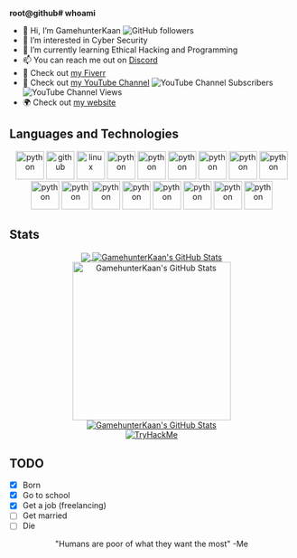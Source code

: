 **root@github# whoami**
  - 👋 Hi, I’m GamehunterKaan ![GitHub followers](https://img.shields.io/github/followers/GamehunterKaan?style=social)
  - 👀 I’m interested in Cyber Security
  - 🌱 I’m currently learning Ethical Hacking and Programming
  - 📫 You can reach me out on [Discord](https://search.discordprofile.info/374953845438021635)
  - 💪 Check out [my Fiverr](https://www.fiverr.com/kaangultekin)
  - 🎥 Check out [my YouTube Channel](https://www.youtube.com/c/GamehunterKaan)    ![YouTube Channel Subscribers](https://img.shields.io/youtube/channel/subscribers/UCFqB4J8Ja_G2QsFP6rUlT_g?style=social) ![YouTube Channel Views](https://img.shields.io/youtube/channel/views/UCFqB4J8Ja_G2QsFP6rUlT_g?style=social)
  - 🌍 Check out [my website](https://pwnspot.com)

## Languages and Technologies

<p align="center">
      <img src="https://img.shields.io/badge/-Python-181717?style=flat-square&logo=python" alt="python" height="50px"/>
      <img src="https://img.shields.io/badge/-GitHub-181717?style=flat-square&logo=github" alt="github" height="50px"/>
      <img src="https://img.shields.io/badge/-Linux-181717?style=flat-square&logo=linux" alt="linux" height="50px"/>
      <img src="https://img.shields.io/badge/-PowerShell-181717?style=flat-square&logo=powershell" alt="python" height="50px"/>
      <img src="https://img.shields.io/badge/-CSharp-181717?style=flat-square&logo=csharp" alt="python" height="50px"/>
      <img src="https://img.shields.io/badge/-C-181717?style=flat-square&logo=c" alt="python" height="50px"/>
      <img src="https://img.shields.io/badge/-Bash-181717?style=flat-square&logo=shell" alt="python" height="50px"/>
      <img src="https://img.shields.io/badge/-VBScript-181717?style=flat-square&logo=vbscript" alt="python" height="50px"/>
      <img src="https://img.shields.io/badge/-Batch-181717?style=flat-square&logo=cmd" alt="python" height="50px"/>
      <img src="https://img.shields.io/badge/-AWS-181717?style=flat-square&logo=amazon" alt="python" height="50px"/>
      <img src="https://img.shields.io/badge/-Cloud-181717?style=flat-square&logo=ubuntu" alt="python" height="50px"/>
      <img src="https://img.shields.io/badge/-Git-181717?style=flat-square&logo=git" alt="python" height="50px"/>
      <img src="https://img.shields.io/badge/-Raspberry%20Pi-181717?style=flat-square&logo=raspberrypi" alt="python" height="50px"/>
      <img src="https://img.shields.io/badge/-Arch%20Linux-181717?style=flat-square&logo=archlinux" alt="python" height="50px"/>
      <img src="https://img.shields.io/badge/-VSCode-181717?style=flat-square&logo=visualstudiocode" alt="python" height="50px"/>
      <img src="https://img.shields.io/badge/-Sublime%20Text-181717?style=flat-square&logo=sublimetext" alt="python" height="50px"/>
      <img src="https://img.shields.io/badge/-Windows-181717?style=flat-square&logo=windows" alt="python" height="50px"/>
</p>

## Stats
<div align="center" href="https://tryhackme.com/p/GamehunterKaan">
  
</div>
<div align="center" href="https://github.com/GamehunterKaan">
<a href="https://github.com/GamehunterKaan">
  <img align="center" src="https://github-readme-stats.vercel.app/api/top-langs/?username=GamehunterKaan&hide=c&title_color=ffffff&text_color=c9cacc&icon_color=2bbc8a&bg_color=1d1f21&langs_count=3"/>
</a>
<a href="https://github.com/GamehunterKaan">
  <img align="center" src="https://github-readme-stats.vercel.app/api?username=GamehunterKaan&show_icons=true&line_height=27&count_private=true&title_color=ffffff&text_color=c9cacc&icon_color=2bbc8a&bg_color=1d1f21" alt="GamehunterKaan's GitHub Stats" />
</a>
<a href="https://github.com/GamehunterKaan">
  <img src="https://activity-graph.herokuapp.com/graph?username=GamehunterKaan&theme=github" alt="GamehunterKaan's GitHub Stats" height="280px"/>
</a>
<a href="https://github.com/GamehunterKaan">
  <img src="https://metrics.lecoq.io/GamehunterKaan?template=classic" alt="GamehunterKaan's GitHub Stats" />
</a>
</div>
<div align="center">
<a href="https://tryhackme.com/p/GamehunterKaan">
  <img src="https://tryhackme-badges.s3.amazonaws.com/GamehunterKaan.png" alt="TryHackMe"/>
</a>
</div>

## TODO
- [x] Born
- [x] Go to school
- [x] Get a job (freelancing)
- [ ] Get married
- [ ] Die

<p align="center">
  <text> "Humans are poor of what they want the most" -Me </text>
</p>
